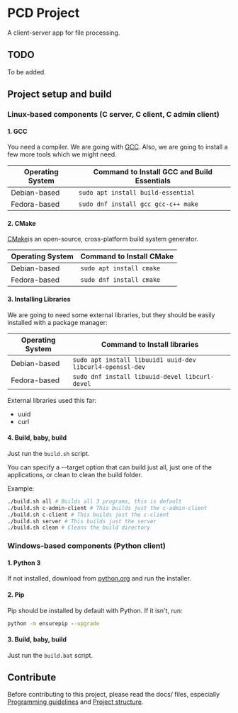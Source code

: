 # PCD Project

A client-server app for file processing.

## TODO

To be added.

## Project setup and build

### Linux-based components (C server, C client, C admin client)

#### 1. GCC

You need a compiler. We are going with [GCC](https://gcc.gnu.org/). Also, we
are going to install a few more tools which we might need.

| Operating System  | Command to Install GCC and Build Essentials  |
|-------------------|----------------------------------------------|
| Debian-based      | `sudo apt install build-essential`      |
| Fedora-based      | `sudo dnf install gcc gcc-c++ make`     |

#### 2. CMake

[CMake](https://cmake.org/)is an open-source, cross-platform build system
generator.

| Operating System  | Command to Install CMake  |
|-------------------|---------------------------|
| Debian-based      | `sudo apt install cmake`  |
| Fedora-based      | `sudo dnf install cmake`  |

#### 3. Installing Libraries

We are going to need some external libraries, but they should be easily installed 
with a package manager:

| Operating System  | Command to Install libraries  |
|-------------------|-----------------------------|
| Debian-based      | `sudo apt install libuuid1 uuid-dev libcurl4-openssl-dev`  |
| Fedora-based      | `sudo dnf install libuuid-devel libcurl-devel` |

External libraries used this far:
- uuid
- curl

#### 4. Build, baby, build

Just run the `build.sh` script. 

You can specify a --target option that can build
just all, just one of the applications, or clean to clean the build folder.

Example:

```bash
./build.sh all # Builds all 3 programs, this is default
./build.sh c-admin-client # This builds just the c-admin-client
./build.sh c-client # This builds just the c-client
./build.sh server # This builds just the server
./build.sh clean # Cleans the build directory
```

### Windows-based components (Python client)

#### 1. Python 3

If not installed, download from [python.org](https://www.python.org/downloads/)
and run the installer.

#### 2. Pip 

Pip should be installed by default with Python. If it isn't, run:

```cmd
python -m ensurepip --upgrade
```
#### 3. Build, baby, build

Just run the `build.bat` script. 

## Contribute

Before contributing to this project, please read the docs/ files, especially
[Programming guidelines](docs/programming-guidelines.md) and [Project
structure](docs/project-structure.md).

